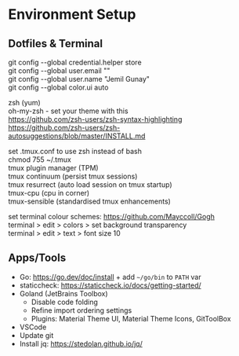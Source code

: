 # Environment Setup

## Dotfiles & Terminal

git config --global credential.helper store  
git config --global user.email "<email>"  
git config --global user.name "Jemil Gunay"  
git config --global color.ui auto  

zsh (yum)  
oh-my-zsh - set your theme with this  
https://github.com/zsh-users/zsh-syntax-highlighting  
https://github.com/zsh-users/zsh-autosuggestions/blob/master/INSTALL.md  

set .tmux.conf to use zsh instead of bash  
chmod 755 ~/.tmux  
tmux plugin manager (TPM)  
tmux continuum (persist tmux sessions)  
tmux resurrect (auto load session on tmux startup)  
tmux-cpu (cpu in corner)  
tmux-sensible (standardised tmux enhancements)  

set terminal colour schemes: https://github.com/Mayccoll/Gogh  
terminal > edit > colors > set background transparency  
terminal > edit > text > font size 10  

## Apps/Tools

* Go: https://go.dev/doc/install + add `~/go/bin` to `PATH` var
* staticcheck: https://staticcheck.io/docs/getting-started/
* Goland (JetBrains Toolbox)  
  * Disable code folding  
  * Refine import ordering settings  
  * Plugins: Material Theme UI, Material Theme Icons, GitToolBox  
* VSCode  
* Update git 
* Install jq: https://stedolan.github.io/jq/
